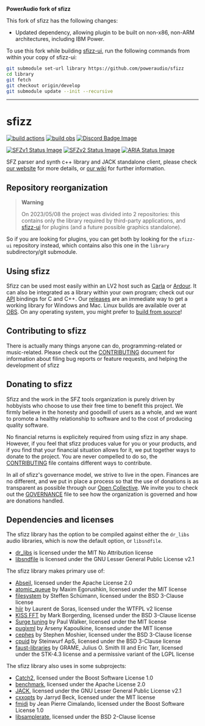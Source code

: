 **PowerAudio fork of sfizz**

This fork of sfizz has the following changes:

* Updated dependency, allowing plugin to be built on non-x86, non-ARM
  architectures, including IBM Power.

To use this fork while building [sfizz-ui], run the following commands from
within your copy of sfizz-ui:

[sfizz-ui]: https://github.com/sfztools/sfizz-ui

```sh
git submodule set-url library https://github.com/poweraudio/sfizz
cd library
git fetch
git checkout origin/develop
git submodule update --init --recursive
```

---

# sfizz

[![build actions]](https://github.com/sfztools/sfizz/actions)
[![build obs]](https://build.opensuse.org/package/show/home:sfztools:sfizz:develop/sfizz)
[![Discord Badge Image]](https://discord.gg/3ArE9Mw)

[![SFZv1 Status Image]](https://sfz.tools/sfizz/development/status/opcodes/?v=1)
[![SFZv2 Status Image]](https://sfz.tools/sfizz/development/status/opcodes/?v=2)
[![ARIA Status Image]](https://sfz.tools/sfizz/development/status/opcodes/?v=aria)

SFZ parser and synth c++ library and JACK standalone client,
please check [our website] for more details, or [our wiki] for further information.

## Repository reorganization

> **Warning**
>
> On 2023/05/08 the project was divided into 2 repositories:
> this contains only the library required by third-party applications,
> and [sfizz-ui] for plugins (and a future possible graphics standalone).

[sfizz-ui]: https://github.com/sfztools/sfizz-ui

So if you are looking for plugins, you can get both by looking for the `sfizz-ui`
repository instead, which contains also this one in the `library` subdirectory/git submodule.

## Using sfizz

Sfizz can be used most easily within an LV2 host such as [Carla] or [Ardour].
It can also be integrated as a library within your own program; check out our [API] bindings for C and C++.
Our [releases] are an immediate way to get a working library for Windows and Mac.
Linux builds are available over at [OBS].
On any operating system, you might prefer to [build from source]!

## Contributing to sfizz

There is actually many things anyone can do, programming-related or music-related.
Please check out the [CONTRIBUTING] document for information about filing bug reports or feature requests,
and helping the development of sfizz

## Donating to sfizz

Sfizz and the work in the SFZ tools organization is purely driven by hobbyists
who choose to use their free time to benefit this project.
We firmly believe in the honesty and goodwill of users as a whole,
and we want to promote a healthy relationship to software and to the cost of producing quality software.

No financial returns is explicitely required from using sfizz in any shape.
However, if you feel that sfizz produces value for you or your products,
and if you find that your financial situation allows for it, we put together ways to donate to the project.
You are never compelled to do so, the [CONTRIBUTING] file contains different ways to contribute.

In all of sfizz's governance model, we strive to live in the open.
Finances are no different, and we put in place a process so that the use of donations
is as transparent as possible through our [Open Collective].
We invite you to check out the [GOVERNANCE] file to see how the organization is governed and how are donations handled.

## Dependencies and licenses

The sfizz library has the option to be compiled against either the `dr_libs`
audio libraries, which is now the default option, or `libsndfile`.

- [dr_libs] is licensed under the MIT No Attribution license
- [libsndfile] is licensed under the GNU Lesser General Public License v2.1

The sfizz library makes primary use of:

- [Abseil], licensed under the Apache License 2.0
- [atomic_queue] by Maxim Egorushkin, licensed under the MIT license
- [filesystem] by Steffen Schümann, licensed under the BSD 3-Clause license
- [hiir] by Laurent de Soras, licensed under the WTFPL v2 license
- [KISS FFT] by Mark Borgerding, licensed under the BSD 3-Clause license
- [Surge tuning] by Paul Walker, licensed under the MIT license
- [pugixml] by Arseny Kapoulkine, licensed under the MIT license
- [cephes] by Stephen Moshier, licensed under the BSD 3-Clause license
- [cpuid] by Steinwurf ApS, licensed under the BSD 3-Clause license
- [faust-libraries] by GRAME, Julius O. Smith III and Eric Tarr,
  licensed under the STK-4.3 license and a permissive variant of the LGPL license

The sfizz library also uses in some subprojects:

- [Catch2], licensed under the Boost Software License 1.0
- [benchmark], licensed under the Apache License 2.0
- [JACK], licensed under the GNU Lesser General Public License v2.1
- [cxxopts] by Jarryd Beck, licensed under the MIT license
- [fmidi] by Jean Pierre Cimalando, licensed under the Boost Software License 1.0
- [libsamplerate], licensed under the BSD 2-Clause license


[CONTRIBUTING]:          CONTRIBUTING.md
[GOVERNANCE]:            GOVERNANCE.md
[Abseil]:                https://abseil.io/
[atomic_queue]:          https://github.com/max0x7ba/atomic_queue/
[benchmark]:             https://github.com/google/benchmark/
[Catch2]:                https://github.com/catchorg/Catch2/
[filesystem]:            https://github.com/gulrak/filesystem/
[Surge tuning]:          https://surge-synth-team.org/tuning-library/
[pugixml]:               https://pugixml.org/
[cephes]:                https://www.netlib.org/cephes/
[cpuid]:                 https://github.com/steinwurf/cpuid/
[dr_libs]:               https://github.com/mackron/dr_libs/
[faust-libraries]:       https://github.com/grame-cncm/faustlibraries/
[hiir]:                  http://ldesoras.free.fr/prod.html#src_hiir
[KISS FFT]:              http://kissfft.sourceforge.net/
[JACK]:                  https://github.com/jackaudio/jack2/
[cxxopts]:               https://github.com/jarro2783/cxxopts/
[fmidi]:                 https://github.com/jpcima/fmidi/
[libsamplerate]:         http://www.mega-nerd.com/SRC/
[libsndfile]:            http://www.mega-nerd.com/libsndfile/
[our website]:           https://sfz.tools/sfizz/
[our wiki]:              https://sfz.tools/sfizz-wiki/
[releases]:              https://github.com/sfztools/sfizz/releases/
[Carla]:                 https://kx.studio/Applications:Carla
[Ardour]:                https://ardour.org/
[API]:                   https://sfz.tools/sfizz/api/
[Open Collective]:       https://opencollective.com/sfztools
[build from source]:     https://sfz.tools/sfizz/development/build/
[Discord Badge Image]:   https://img.shields.io/discord/587748534321807416?label=discord&logo=discord
[build actions]:         https://github.com/sfztools/sfizz/actions/workflows/build.yml/badge.svg?branch=develop
[build obs]:             https://build.opensuse.org/projects/home:sfztools:sfizz:develop/packages/sfizz/badge.svg
[OBS]:                   https://software.opensuse.org//download.html?project=home%3Asfztools%3Asfizz&package=sfizz
[SFZv1 Status Image]:    https://sfz.tools/assets/img/sfizz/badge_sfzv1.svg
[SFZv2 Status Image]:    https://sfz.tools/assets/img/sfizz/badge_sfzv2.svg
[ARIA Status Image]:     https://sfz.tools/assets/img/sfizz/badge_aria.svg

[AppVeyor Build Status]: https://img.shields.io/appveyor/ci/sfztools/sfizz.svg?label=Windows&style=popout&logo=appveyor
[Travis Build Status]:   https://img.shields.io/travis/com/sfztools/sfizz.svg?label=Linux&style=popout&logo=travis
